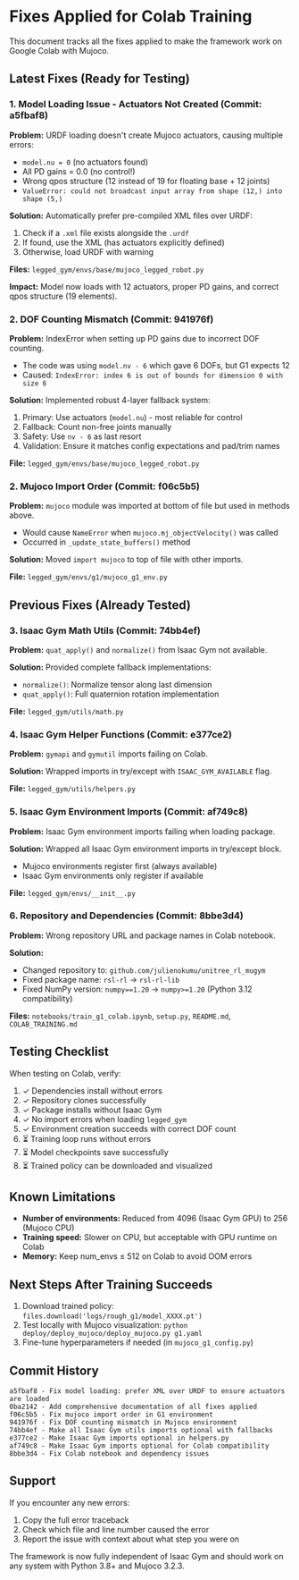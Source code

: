 # Fixes Applied for Colab Training

This document tracks all the fixes applied to make the framework work on Google Colab with Mujoco.

## Latest Fixes (Ready for Testing)

### 1. Model Loading Issue - Actuators Not Created (Commit: a5fbaf8)
**Problem:** URDF loading doesn't create Mujoco actuators, causing multiple errors:
- `model.nu = 0` (no actuators found)
- All PD gains = 0.0 (no control!)
- Wrong qpos structure (12 instead of 19 for floating base + 12 joints)
- `ValueError: could not broadcast input array from shape (12,) into shape (5,)`

**Solution:** Automatically prefer pre-compiled XML files over URDF:
1. Check if a `.xml` file exists alongside the `.urdf`
2. If found, use the XML (has actuators explicitly defined)
3. Otherwise, load URDF with warning

**Files:** `legged_gym/envs/base/mujoco_legged_robot.py`

**Impact:** Model now loads with 12 actuators, proper PD gains, and correct qpos structure (19 elements).

### 2. DOF Counting Mismatch (Commit: 941976f)
**Problem:** IndexError when setting up PD gains due to incorrect DOF counting.
- The code was using `model.nv - 6` which gave 6 DOFs, but G1 expects 12
- Caused: `IndexError: index 6 is out of bounds for dimension 0 with size 6`

**Solution:** Implemented robust 4-layer fallback system:
1. Primary: Use actuators (`model.nu`) - most reliable for control
2. Fallback: Count non-free joints manually
3. Safety: Use `nv - 6` as last resort
4. Validation: Ensure it matches config expectations and pad/trim names

**File:** `legged_gym/envs/base/mujoco_legged_robot.py`

### 2. Mujoco Import Order (Commit: f06c5b5)
**Problem:** `mujoco` module was imported at bottom of file but used in methods above.
- Would cause `NameError` when `mujoco.mj_objectVelocity()` was called
- Occurred in `_update_state_buffers()` method

**Solution:** Moved `import mujoco` to top of file with other imports.

**File:** `legged_gym/envs/g1/mujoco_g1_env.py`

## Previous Fixes (Already Tested)

### 3. Isaac Gym Math Utils (Commit: 74bb4ef)
**Problem:** `quat_apply()` and `normalize()` from Isaac Gym not available.

**Solution:** Provided complete fallback implementations:
- `normalize()`: Normalize tensor along last dimension
- `quat_apply()`: Full quaternion rotation implementation

**File:** `legged_gym/utils/math.py`

### 4. Isaac Gym Helper Functions (Commit: e377ce2)
**Problem:** `gymapi` and `gymutil` imports failing on Colab.

**Solution:** Wrapped imports in try/except with `ISAAC_GYM_AVAILABLE` flag.

**File:** `legged_gym/utils/helpers.py`

### 5. Isaac Gym Environment Imports (Commit: af749c8)
**Problem:** Isaac Gym environment imports failing when loading package.

**Solution:** Wrapped all Isaac Gym environment imports in try/except block.
- Mujoco environments register first (always available)
- Isaac Gym environments only register if available

**File:** `legged_gym/envs/__init__.py`

### 6. Repository and Dependencies (Commit: 8bbe3d4)
**Problem:** Wrong repository URL and package names in Colab notebook.

**Solution:**
- Changed repository to: `github.com/julienokumu/unitree_rl_mugym`
- Fixed package name: `rsl-rl` → `rsl-rl-lib`
- Fixed NumPy version: `numpy==1.20` → `numpy>=1.20` (Python 3.12 compatibility)

**Files:** `notebooks/train_g1_colab.ipynb`, `setup.py`, `README.md`, `COLAB_TRAINING.md`

## Testing Checklist

When testing on Colab, verify:

1. ✓ Dependencies install without errors
2. ✓ Repository clones successfully
3. ✓ Package installs without Isaac Gym
4. ✓ No import errors when loading `legged_gym`
5. ✓ Environment creation succeeds with correct DOF count
6. ⏳ Training loop runs without errors
7. ⏳ Model checkpoints save successfully
8. ⏳ Trained policy can be downloaded and visualized

## Known Limitations

- **Number of environments:** Reduced from 4096 (Isaac Gym GPU) to 256 (Mujoco CPU)
- **Training speed:** Slower on CPU, but acceptable with GPU runtime on Colab
- **Memory:** Keep num_envs ≤ 512 on Colab to avoid OOM errors

## Next Steps After Training Succeeds

1. Download trained policy: `files.download('logs/rough_g1/model_XXXX.pt')`
2. Test locally with Mujoco visualization: `python deploy/deploy_mujoco/deploy_mujoco.py g1.yaml`
3. Fine-tune hyperparameters if needed (in `mujoco_g1_config.py`)

## Commit History

```
a5fbaf8 - Fix model loading: prefer XML over URDF to ensure actuators are loaded
0ba2142 - Add comprehensive documentation of all fixes applied
f06c5b5 - Fix mujoco import order in G1 environment
941976f - Fix DOF counting mismatch in Mujoco environment
74bb4ef - Make all Isaac Gym utils imports optional with fallbacks
e377ce2 - Make Isaac Gym imports optional in helpers.py
af749c8 - Make Isaac Gym imports optional for Colab compatibility
8bbe3d4 - Fix Colab notebook and dependency issues
```

## Support

If you encounter any new errors:
1. Copy the full error traceback
2. Check which file and line number caused the error
3. Report the issue with context about what step you were on

The framework is now fully independent of Isaac Gym and should work on any system with Python 3.8+ and Mujoco 3.2.3.
